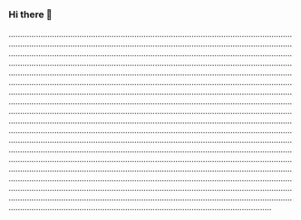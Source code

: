 ### Hi there 👋

...........................................................................................................................................................................................................................................................................................................................................................................................................................................................................................................................................................................................................................................................................................................................................................................................................................................................................................................................................................................................................................................................................................................................................................................................................................................................................................................................................................................................................................................................................................................................................................................................................................................................................................................................................................................................................................................................................................................................................................................................................................................................................................................................................................................................................................................................................................................................................................................................................................................